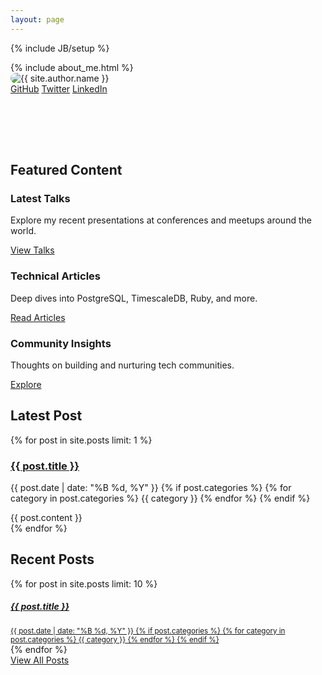 ```yaml
---
layout: page
---
```

{% include JB/setup %}

<!-- Hero section with glass card styling -->
<div class="hero-section glass-card mb-5 p-4 rounded">
  <div class="row align-items-center">
    <div class="col-md-8">
      {% include about_me.html %}
    </div>
    <div class="col-md-4 text-center">
      <img src="{{ site.author.avatar }}" alt="{{ site.author.name }}" class="profile-image img-fluid mb-3" style="max-width: 250px; border-radius: 10px; cursor: pointer;" title="Click me or hover for 3 seconds!">
      <div class="social-links">
        <a href="https://github.com/{{ site.author.github }}" class="btn btn-primary btn-sm me-2" target="_blank"><i class="bi bi-github"></i> GitHub</a>
        <a href="https://twitter.com/{{ site.author.twitter }}" class="btn btn-primary btn-sm me-2" target="_blank"><i class="bi bi-twitter"></i> Twitter</a>
        <a href="https://linkedin.com/in/{{ site.author.linkedin }}" class="btn btn-primary btn-sm" target="_blank"><i class="bi bi-linkedin"></i> LinkedIn</a>
      </div>
    </div>
  </div>
</div>

<!-- Featured content with geometric decorations -->
<div class="featured-content glass-card p-4 rounded mb-5 position-relative">
  <!-- Decorative circles in background -->
  <div class="circle-decoration" style="top: -20px; right: -20px;"></div>
  <div class="circle-decoration" style="bottom: -30px; left: -15px; width: 80px; height: 80px;"></div>
  
  <h2 class="h3 fw-bold mb-4">Featured Content</h2>
  <div class="row">
    <div class="col-md-4 mb-3">
      <div class="glass-card h-100">
        <div class="card-body">
          <h3 class="h5 card-title">Latest Talks</h3>
          <p class="card-text">Explore my recent presentations at conferences and meetups around the world.</p>
          <a href="/talks" class="btn btn-primary animated-link">View Talks <i class="bi bi-arrow-right"></i></a>
        </div>
      </div>
    </div>
    <div class="col-md-4 mb-3">
      <div class="glass-card h-100">
        <div class="card-body">
          <h3 class="h5 card-title">Technical Articles</h3>
          <p class="card-text">Deep dives into PostgreSQL, TimescaleDB, Ruby, and more.</p>
          <a href="/categories.html#technical-ref" class="btn btn-primary animated-link">Read Articles <i class="bi bi-arrow-right"></i></a>
        </div>
      </div>
    </div>
    <div class="col-md-4 mb-3">
      <div class="glass-card h-100">
        <div class="card-body">
          <h3 class="h5 card-title">Community Insights</h3>
          <p class="card-text">Thoughts on building and nurturing tech communities.</p>
          <a href="/categories.html#community-ref" class="btn btn-primary animated-link">Explore <i class="bi bi-arrow-right"></i></a>
        </div>
      </div>
    </div>
  </div>
</div>

<div class="latest-post mb-5">
  <h2 class="h3 fw-bold border-bottom pb-3 mb-4">Latest Post</h2>
  {% for post in site.posts limit: 1 %}
  <div class="glass-card latest-post-card">
    <div class="card-body p-4">
      <h3 class="card-title h2">
        <a class="post animated-link" href="{{ post.url }}">{{ post.title }}</a>
      </h3>
      <p class="card-subtitle mb-3">
        <i class="bi bi-calendar3"></i> {{ post.date | date: "%B %d, %Y" }}
        {% if post.categories %}
        <span class="ms-3">
          {% for category in post.categories %}
          <span class="badge">{{ category }}</span>
          {% endfor %}
        </span>
        {% endif %}
      </p>
      <div class="card-text">
        {{ post.content }}
      </div>
    </div>
  </div>
  {% endfor %}
</div>

<div class="post-list">
  <h2 class="h3 fw-bold border-bottom pb-3 mb-4">Recent Posts</h2>
  <div class="post-list-group">
    {% for post in site.posts limit: 10 %}
    <a href="{{ post.url }}" class="glass-card d-block mb-3 p-3 text-decoration-none">
      <div class="d-flex justify-content-between align-items-center">
        <div>
          <h5 class="mb-1">{{ post.title }}</h5>
          <small>
            <i class="bi bi-calendar3"></i> {{ post.date | date: "%B %d, %Y" }}
            {% if post.categories %}
            <span class="ms-3">
              {% for category in post.categories %}
              <span class="badge">{{ category }}</span>
              {% endfor %}
            </span>
            {% endif %}
          </small>
        </div>
        <span class="badge rounded-pill">
          <i class="bi bi-arrow-right"></i>
        </span>
      </div>
    </a>
    {% endfor %}
  </div>
  <div class="text-center mt-4">
    <a href="/archive.html" class="btn btn-primary">View All Posts <i class="bi bi-journal-text"></i></a>
  </div>
</div>
